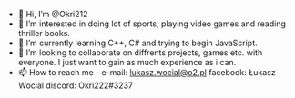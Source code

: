 - 👋 Hi, I’m @Okri212
- 👀 I’m interested in doing lot of sports, playing video games and reading thriller books. 
- 🌱 I’m currently learning C++, C# and trying to begin JavaScript. 
- 💞️ I’m looking to collaborate on diffrents projects, games etc. with everyone. I just want to gain as much experience as i can. 
- 📫 How to reach me -  e-mail: lukasz.wocial@o2.pl   facebook: Łukasz Wocial   discord: Okri222#3237

<!---
Okri212/Okri212 is a ✨ special ✨ repository because its `README.md` (this file) appears on your GitHub profile.
You can click the Preview link to take a look at your changes.
--->
